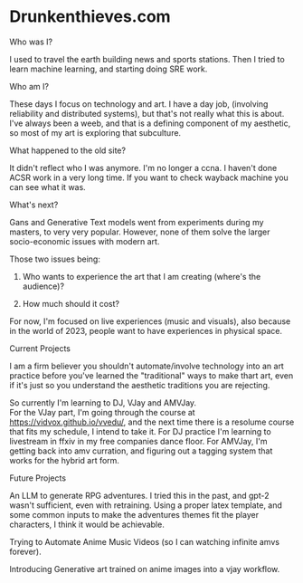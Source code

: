 # Drunkenthieves.com

Who was I?

I used to travel the earth building news and sports stations. Then I tried to learn machine learning, and starting doing SRE work. 


Who am I?

These days I focus on technology and art. 
I have a day job, (involving reliability and distributed systems), but that's not really what this is about. 
I've always been a weeb, and that is a defining component of my aesthetic, so most of my art is exploring that subculture. 

What happened to the old site?

It didn't reflect who I was anymore. I'm no longer a ccna. I haven't done ACSR work in a very long time. 
If you want to check wayback machine you can see what it was. 

What's next?

Gans and Generative Text models went from experiments during my masters, to very very popular. However, none of them solve the larger socio-economic issues with modern art. 

Those two issues being:

1. Who wants to experience the art that I am creating (where's the audience)?

2. How much should it cost?


For now, I'm focused on live experiences (music and visuals), also because in the world of 2023, people want to have experiences in physical space. 


Current Projects

I am a firm believer you shouldn't automate/involve technology into an art practice before you've learned the "traditional" ways to make thart art, even if it's just so you understand the aesthetic traditions you are rejecting.

So currently I'm learning to DJ, VJay and AMVJay.  
For the VJay part, I'm going through the course at https://vidvox.github.io/vvedu/, and the next time there is a resolume course that fits my schedule, I intend to take it. 
For DJ practice I'm learning to livestream in ffxiv in my free companies dance floor. 
For AMVJay, I'm getting back into amv curration, and figuring out a tagging system that works for the hybrid art form. 

Future Projects

An LLM  to generate RPG adventures. I tried this in the past, and gpt-2 wasn't sufficient, even with retraining. Using a proper latex template, and some common inputs to make the adventures themes fit the player characters, I think it would be achievable.

Trying to Automate Anime Music Videos (so I can watching infinite amvs forever). 

Introducing Generative art trained on anime images into a vjay workflow.
